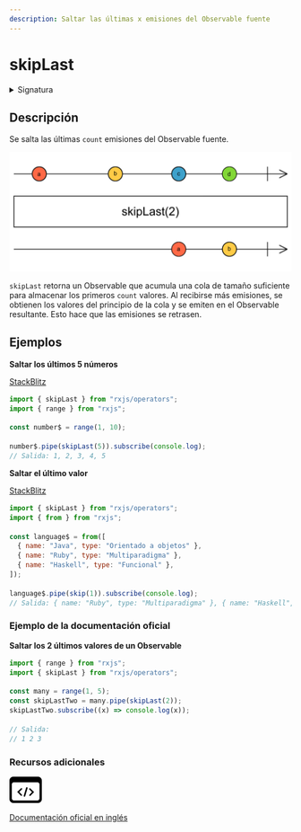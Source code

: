 ```yaml
---
description: Saltar las últimas x emisiones del Observable fuente
---
```


# skipLast

<details>

<summary>Signatura</summary>

#### Firma

`skipLast<T>(count: number): MonoTypeOperatorFunction<T>`

#### Parámetros

#### Retornar

`MonoTypeOperatorFunction<T>`: Un Observable que se salta los últimos `count` valores emitidos por el Observable fuente.

#### Lanza

`ArgumentOutOfRangeError` Al usar `skipLast(i)`, se lanza un error `ArgumentOutOrRangeError` si `i < 0`.

</details>

## Descripción

Se salta las últimas `count` emisiones del Observable fuente.

![Diagrama de canicas del operador skipLast](assets/images/marble-diagrams/filtering/skipLast.png)

`skipLast` retorna un Observable que acumula una cola de tamaño suficiente para almacenar los primeros `count` valores. Al recibirse más emisiones, se obtienen los valores del principio de la cola y se emiten en el Observable resultante. Esto hace que las emisiones se retrasen.

## Ejemplos

**Saltar los últimos 5 números**

[StackBlitz](https://stackblitz.com/edit/rxjs-skiplast-1?file=index.ts)

```javascript
import { skipLast } from "rxjs/operators";
import { range } from "rxjs";

const number$ = range(1, 10);

number$.pipe(skipLast(5)).subscribe(console.log);
// Salida: 1, 2, 3, 4, 5
```

**Saltar el último valor**

[StackBlitz](https://stackblitz.com/edit/rxjs-skiplast-2?file=index.ts)

```javascript
import { skipLast } from "rxjs/operators";
import { from } from "rxjs";

const language$ = from([
  { name: "Java", type: "Orientado a objetos" },
  { name: "Ruby", type: "Multiparadigma" },
  { name: "Haskell", type: "Funcional" },
]);

language$.pipe(skip(1)).subscribe(console.log);
// Salida: { name: "Ruby", type: "Multiparadigma" }, { name: "Haskell", type: "Funcional" }
```

### Ejemplo de la documentación oficial

**Saltar los 2 últimos valores de un Observable**

```javascript
import { range } from "rxjs";
import { skipLast } from "rxjs/operators";

const many = range(1, 5);
const skipLastTwo = many.pipe(skipLast(2));
skipLastTwo.subscribe((x) => console.log(x));

// Salida:
// 1 2 3
```

### Recursos adicionales

[![Source code](assets/icons/source-code.png)](https://github.com/ReactiveX/rxjs/blob/master/src/internal/operators/skipLast.ts)

[Documentación oficial en inglés](https://rxjs.dev/api/operators/skipLast)
